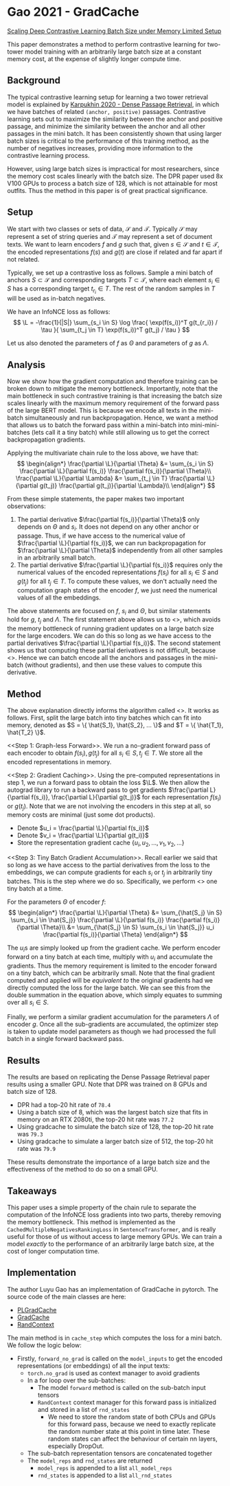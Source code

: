 # Gao 2021 - GradCache

[Scaling Deep Contrastive Learning Batch Size under Memory Limited Setup](https://arxiv.org/abs/2101.06983)

This paper demonstrates a method to perform contrastive learning for two-tower model training with an arbitrarily large batch size at a constant memory cost, at the expense of slightly longer compute time.

## Background

The typical contrastive learning setup for learning a two tower retrieval model is explained by [Karpukhin 2020 - Dense Passage Retrieval](https://arxiv.org/abs/2004.04906), in which we have batches of related `(anchor, positive)` passages. Contrastive learning sets out to maximize the similarity between the anchor and positive passage, and minimize the similarity between the anchor and all other passages in the mini batch. It has been consistently shown that using larger batch sizes is critical to the performance of this training method, as the number of negatives increases, providing more information to the contrastive learning process.

However, using large batch sizes is impractical for most researchers, since the memory cost scales linearly with the batch size. The DPR paper used 8x V100 GPUs to process a batch size of 128, which is not attainable for most outfits. Thus the method in this paper is of great practical significance.

## Setup

We start with two classes or sets of data, $\mathcal{S}$ and $\mathcal{T}$. Typically $\mathcal{S}$ may represent a set of string queries and $\mathcal{T}$ may represent a set of document texts. We want to learn encoders $f$ and $g$ such that, given $s \in \mathcal{S}$ and $t \in \mathcal{T}$, the encoded representations $f(s)$ and $g(t)$ are close if related and far apart if not related. 

Typically, we set up a contrastive loss as follows. Sample a mini batch of anchors $S \subset \mathcal{S}$ and corresponding targets $T \subset \mathcal{T}$, where each element $s_i \in S$ has a corresponding target $t_{r_i} \in T$. The rest of the random samples in $T$ will be used as in-batch negatives.

We have an InfoNCE loss as follows:
$$
    \L = -\frac{1}{|S|} \sum_{s_i \in S} \log \frac{
        \exp(f(s_i))^T g(t_{r_i}) / \tau
    }{
        \sum_{t_j \in T} \exp(f(s_i))^T g(t_j) / \tau
    }
$$

Let us also denoted the parameters of $f$ as $\Theta$ and parameters of $g$ as $\Lambda$.

## Analysis

Now we show how the gradient computation and therefore training can be broken down to mitigate the memory bottleneck. Importantly, note that the main bottleneck in such contrastive training is that increasing the batch size scales linearly with the maximum memory requirement of the forward pass of the large BERT model. This is because we encode all texts in the mini-batch simultaneously and run backpropagation. Hence, we want a method that allows us to batch the forward pass within a mini-batch into mini-mini-batches (lets call it a tiny batch) while still allowing us to get the correct backpropagation gradients.

Applying the multivariate chain rule to the loss above, we have that:
$$
\begin{align*}
    \frac{\partial \L}{\partial \Theta} &=
        \sum_{s_i \in S} 
            \frac{\partial \L}{\partial f(s_i)}
            \frac{\partial f(s_i)}{\partial \Theta}\\
    \frac{\partial \L}{\partial \Lambda} &=
        \sum_{t_j \in T} 
            \frac{\partial \L}{\partial g(t_j)}
            \frac{\partial g(t_j)}{\partial \Lambda}\\
\end{align*}
$$

From these simple statements, the paper makes two important observations:
1. The partial derivative $\frac{\partial f(s_i)}{\partial \Theta}$ only depends on $\Theta$ and $s_i$. It does not depend on any other anchor or passage. Thus, if we have access to the numerical value of $\frac{\partial \L}{\partial f(s_i)}$, we can run backpropagation for $\frac{\partial \L}{\partial \Theta}$ independently from all other samples in an arbitrarily small batch.
2.  The partial derivative $\frac{\partial \L}{\partial f(s_i)}$ requires only the numerical values of the encoded representations $f(s_i)$ for all $s_i \in S$ and $g(t_j)$ for all $t_j \in T$. To compute these values, we don't actually need the computation graph states of the encoder $f$, we just need the numerical values of all the embeddings.

The above statements are focused on $f$, $s_i$ and $\Theta$, but similar statements hold for $g$, $t_j$ and $\Lambda$. The first statement above allows us to <<run the expensive gradient updates on a small batch of anchors or passages at a time>>, which avoids the memory bottleneck of running gradient updates on a large batch size for the large encoders. We can do this so long as we have access to the partial derivatives $\frac{\partial \L}{\partial f(s_i)}$. The second statement shows us that computing these partial derivatives is not difficult, because <<we just need the encoded representations of each anchor and passage>>. Hence we can batch encode all the anchors and passages in the mini-batch (without gradients), and then use these values to compute this derivative.

## Method

The above explanation directly informs the algorithm called <<GradCache>>. It works as follows. First, split the large batch into tiny batches which can fit into memory, denoted as $S = \{ \hat{S_1}, \hat{S_2}, ... \}$ and $T = \{ \hat{T_1}, \hat{T_2} \}$.

<<Step 1: Graph-less Forward>>. We run a no-gradient forward pass of each encoder to obtain $f(s_i), g(t_j)$ for all $s_i \in S, t_j \in T$. We store all the encoded representations in memory.

<<Step 2: Gradient Caching>>. Using the pre-computed representations in step 1, we run a forward pass to obtain the loss $\L$. We then allow the autograd library to run a backward pass to get gradients $\frac{\partial L}{\partial f(s_i)}, \frac{\partial L}{\partial g(t_j)}$ for each representation $f(s_i)$ or $g(t_j)$. Note that we are not involving the encoders in this step at all, so memory costs are minimal (just some dot products).
- Denote $u_i = \frac{\partial \L}{\partial f(s_i)}$
- Denote $v_i = \frac{\partial \L}{\partial g(t_i)}$
- Store the representation gradient cache $\{ u_i, u_2, ..., v_1, v_2, ... \}$

<<Step 3: Tiny Batch Gradient Accumulation>>. Recall earlier we said that so long as we have access to the partial derivatives from the loss to the embeddings, we can compute gradients for each $s_i$ or $t_j$ in arbitrarily tiny batches. This is the step where we do so. Specifically, we perform <<gradient accumulation>> one tiny batch at a time.

For the parameters $\Theta$ of encoder $f$:
$$
\begin{align*}
    \frac{\partial \L}{\partial \Theta} 
        &= \sum_{\hat{S_j} \in S} \sum_{s_i \in \hat{S_j}}
            \frac{\partial \L}{\partial f(s_i)} \frac{\partial f(s_i)}{\partial \Theta}\\
        &= \sum_{\hat{S_j} \in S} \sum_{s_i \in \hat{S_j}}
            u_i \frac{\partial f(s_i)}{\partial \Theta}
\end{align*}
$$

The $u_i$s are simply looked up from the gradient cache. We perform encoder forward on a tiny batch at each time, multiply with $u_i$ and accumulate the gradients. Thus the memory requirement is limited to the encoder forward on a tiny batch, which can be arbitrarily small. Note that the final gradient computed and applied will be *equivalent to* the original gradients had we directly computed the loss for the large batch. We can see this from the double summation in the equation above, which simply equates to summing over all $s_i \in S$.

Finally, we perform a similar gradient accumulation for the parameters $\Lambda$ of encoder $g$. Once all the sub-gradients are accumulated, the optimizer step is taken to update model parameters as though we had processed the full batch in a single forward backward pass.

## Results

The results are based on replicating the Dense Passage Retrieval paper results using a smaller GPU. Note that DPR was trained on 8 GPUs and batch size of 128.
- DPR had a top-20 hit rate of `78.4`
- Using a batch size of 8, which was the largest batch size that fits in memory on an RTX 2080ti, the top-20 hit rate was `77.2`
- Using gradcache to simulate the batch size of 128, the top-20 hit rate was `79.3`
- Using gradcache to simulate a larger batch size of 512, the top-20 hit rate was `79.9`

These results demonstrate the importance of a large batch size and the effectiveness of the method to do so on a small GPU.

## Takeaways

This paper uses a simple property of the chain rule to separate the computation of the InfoNCE loss gradients into two parts, thereby removing the memory bottleneck. This method is implemented as the `CachedMultipleNegativesRankingLoss` in `SentenceTransformer`, and is really useful for those of us without access to large memory GPUs. We can train a model *exactly* to the performance of an arbitrarily large batch size, at the cost of longer computation time.

## Implementation

The author Luyu Gao has an implementation of GradCache in pytorch. The source code of the main classes are here:
- [PLGradCache](https://github.com/luyug/GradCache/blob/main/src/grad_cache/pytorch_lightning/pl_gradcache.py)
- [GradCache](https://github.com/luyug/GradCache/blob/main/src/grad_cache/grad_cache.py#L16)
- [RandContext](https://github.com/luyug/GradCache/blob/main/src/grad_cache/context_managers.py)

The main method is in `cache_step` which computes the loss for a mini batch. We follow the logic below:
- Firstly, `forward_no_grad` is called on the `model_inputs` to get the encoded representations (or embeddings) of all the input texts:
    - `torch.no_grad` is used as context manager to avoid gradients
    - In a for loop over the sub-batches:
        - The model `forward` method is called on the sub-batch input tensors
        - `RandContext` context manager for this forward pass is initialized and stored in a list of `rnd_states`
            - We need to store the random state of both CPUs and GPUs for this forward pass, because we need to exactly replicate the random number state at this point in time later. These random states can affect the behaviour of certain nn layers, especially DropOut. 
    - The sub-batch representation tensors are concatenated together  
    - The `model_reps` and `rnd_states` are returned
        - `model_reps` is appended to a list `all_model_reps`
        - `rnd_states` is appended to a list `all_rnd_states`

